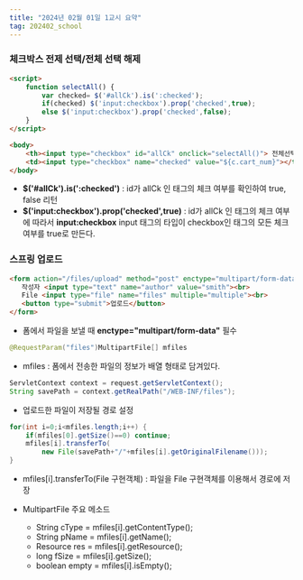 ```yaml
---
title: "2024년 02월 01일 1교시 요약"
tag: 202402_school
---
```


### 체크박스 전제 선택/전체 선택 해제

```html
<script>
    function selectAll() {
		var checked= $('#allCk').is(':checked');
		if(checked) $('input:checkbox').prop('checked',true);
		else $('input:checkbox').prop('checked',false);
	}
</script>

<body>
    <th><input type="checkbox" id="allCk" onclick="selectAll()"> 전체선택</th>
    <td><input type="checkbox" name="checked" value="${c.cart_num}"></td>
</body>
```

- **$('#allCk').is(':checked')** : id가 allCk 인 태그의 체크 여부를 확인하여 true, false 리턴
- **$('input:checkbox').prop('checked',true)** : id가 allCk 인 태그의 체크 여부에 따라서 **input:checkbox** input 태그의 타입이 checkbox인 태그의 모든 체크여부를 true로 만든다.

### 스프링 업로드

```html
<form action="/files/upload" method="post" enctype="multipart/form-data">
   작성자 <input type="text" name="author" value="smith"><br>
   File <input type="file" name="files" multiple="multiple"><br>
   <button type="submit">업로드</button>
</form>
```

- 폼에서 파일을 보낼 때 **enctype="multipart/form-data"** 필수

```java
@RequestParam("files")MultipartFile[] mfiles
```

- mfiles : 폼에서 전송한 파일의 정보가 배열 형태로 담겨있다.

```java
ServletContext context = request.getServletContext();
String savePath = context.getRealPath("/WEB-INF/files");
```

- 업로드한 파일이 저장될 경로 설정

```java
for(int i=0;i<mfiles.length;i++) {
    if(mfiles[0].getSize()==0) continue;
    mfiles[i].transferTo(
        new File(savePath+"/"+mfiles[i].getOriginalFilename()));
}
```

- mfiles[i].transferTo(File 구현객체) : 파일을 File 구현객체를 이용해서 경로에 저장

- MultipartFile 주요 메소드
  - String cType = mfiles[i].getContentType();
  - String pName = mfiles[i].getName();
  - Resource res = mfiles[i].getResource();
  - long fSize = mfiles[i].getSize();
  - boolean empty = mfiles[i].isEmpty();
